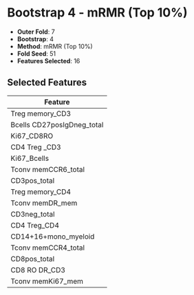 # Bootstrap 4 - mRMR (Top 10%)

- **Outer Fold**: 7
- **Bootstrap**: 4
- **Method**: mRMR (Top 10%)
- **Fold Seed**: 51
- **Features Selected**: 16

## Selected Features

| Feature |
|---------|
| Treg memory_CD3 |
| Bcells CD27posIgDneg_total |
| Ki67_CD8RO |
| CD4 Treg _CD3 |
| Ki67_Bcells |
| Tconv memCCR6_total |
| CD3pos_total |
| Treg memory_CD4 |
| Tconv memDR_mem |
| CD3neg_total |
| CD4 Treg_CD4 |
| CD14+16+mono_myeloid |
| Tconv memCCR4_total |
| CD8pos_total |
| CD8 RO DR_CD3 |
| Tconv memKi67_mem |
